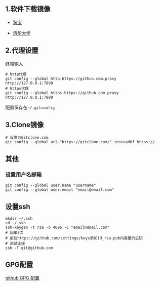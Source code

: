 ## 1.软件下载镜像

- [淘宝](https://registry.npmmirror.com/binary.html?path=git-for-windows/)

- [清华大学](https://mirrors.tuna.tsinghua.edu.cn/github-release/git-for-windows/git/LatestRelease/)

## 2.代理设置

终端输入

```
# http代理
git config --global http.https://github.com.proxy http://127.0.0.1:7890
# https代理
git config --global https.https://github.com.proxy http://127.0.0.1:7890
```

配置保存在`~/.gitconfig`

## 3.Clone镜像

```
# 设置为Gitclone.com
git config --global url."https://gitclone.com/".insteadOf https://
```



## 其他

### 设置用户名邮箱

```
git config --global user.name "username"
git config --global user.email "email@email.com"
```

## 设置ssh

```
mkdir ~/.ssh
cd ~/.ssh
ssh-keygen -t rsa -b 4096 -C "email@email.com"
# 回车3次
# 前往https://github.com/settings/keys添加id_rsa.pub内容里的公钥
# 测试连接
ssh -T git@github.com
```

## GPG配置
[github GPG 配置](https://segmentfault.com/a/1190000016330472)